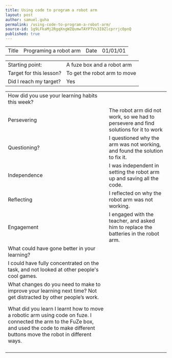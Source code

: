 ```yaml
---
title: Using code to program a robot arm
layout: post
author: samuel.guha
permalink: /using-code-to-program-a-robot-arm/
source-id: 1g9LFkaMj2RgqXngWZQumwTAYPTVs3I0Zlcprrjc0pnQ
published: true
---
```

<table>
  <tr>
    <td>Title</td>
    <td>Programing a robot arm</td>
    <td>Date</td>
    <td>01/01/01</td>
  </tr>
</table>


<table>
  <tr>
    <td>Starting point:</td>
    <td>A fuze box and a robot arm</td>
  </tr>
  <tr>
    <td>Target for this lesson?</td>
    <td>To get the robot arm to move</td>
  </tr>
  <tr>
    <td>Did I reach my target? </td>
    <td>Yes</td>
  </tr>
</table>


<table>
  <tr>
    <td>How did you use your learning habits this week?</td>
    <td></td>
  </tr>
  <tr>
    <td>Persevering</td>
    <td>The robot arm did not work, so we had to persevere and find solutions for it to work</td>
  </tr>
  <tr>
    <td>Questioning?</td>
    <td>I questioned why the arm was not working, and found the solution to fix it.</td>
  </tr>
  <tr>
    <td>Independence</td>
    <td>I was independent in setting the robot arm up and saving all the code.</td>
  </tr>
  <tr>
    <td>Reflecting</td>
    <td>I reflected on why the robot arm was not working.</td>
  </tr>
  <tr>
    <td>Engagement</td>
    <td>I engaged with the teacher, and asked him to replace the batteries in the robot arm. </td>
  </tr>
  <tr>
    <td>What could have gone better in your learning?</td>
    <td></td>
  </tr>
  <tr>
    <td>I could have fully concentrated on the task, and not looked at other people's cool games. </td>
    <td></td>
  </tr>
  <tr>
    <td>What changes do you need to make to improve your learning next time?
Not get distracted by other people’s work.






What did you learn
I learnt how to move a robotic arm using code on fuze. I connected the arm to the FuZe box, and used the code to make different buttons move the robot in different ways. </td>
    <td></td>
  </tr>
  <tr>
    <td></td>
    <td></td>
  </tr>
</table>


